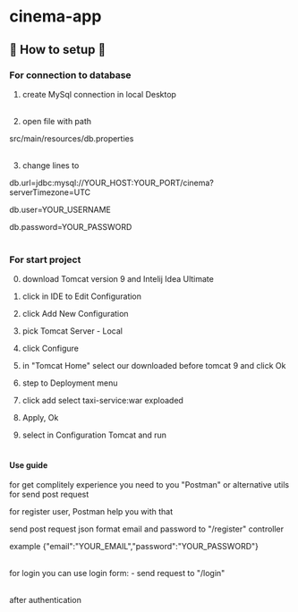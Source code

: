 ﻿# cinema-app
## :wrench:	 How to setup :wrench:	

### For connection to database

1. create MySql connection in local Desktop <br/><br/>

2. open file with path

 src/main/resources/db.properties <br/><br/>

3. change lines to 

db.url=jdbc:mysql://YOUR_HOST:YOUR_PORT/cinema?serverTimezone=UTC

db.user=YOUR_USERNAME

db.password=YOUR_PASSWORD <br/><br/>

### For start project 

0. download Tomcat version 9 and Intelij Idea Ultimate

1. click in IDE to Edit Configuration 

2. click Add New Configuration

3. pick Tomcat Server - Local

4. click Configure 

5. in "Tomcat Home" select our downloaded before tomcat 9 and click Ok

6. step to Deployment menu 

7. click add select taxi-service:war exploaded

8. Apply, Ok

9. select in Configuration Tomcat and run <br/><br/>

#### Use guide

for get complitely experience you need to you "Postman" or alternative utils for send post request

for register user, Postman help you with that 

send post request json format email and password to "/register" controller 

example {"email":"YOUR_EMAIL","password":"YOUR_PASSWORD"} <br/><br/>

for login you can use login form: - send request to "/login" <br/><br/>

after authentication
